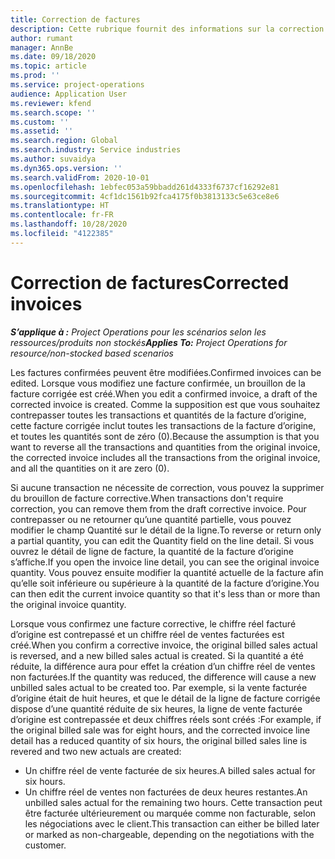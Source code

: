 ```yaml
---
title: Correction de factures
description: Cette rubrique fournit des informations sur la correction de factures.
author: rumant
manager: AnnBe
ms.date: 09/18/2020
ms.topic: article
ms.prod: ''
ms.service: project-operations
audience: Application User
ms.reviewer: kfend
ms.search.scope: ''
ms.custom: ''
ms.assetid: ''
ms.search.region: Global
ms.search.industry: Service industries
ms.author: suvaidya
ms.dyn365.ops.version: ''
ms.search.validFrom: 2020-10-01
ms.openlocfilehash: 1ebfec053a59bbadd261d4333f6737cf16292e81
ms.sourcegitcommit: 4cf1dc1561b92fca4175f0b3813133c5e63ce8e6
ms.translationtype: HT
ms.contentlocale: fr-FR
ms.lasthandoff: 10/28/2020
ms.locfileid: "4122385"
---
```

# <a name="corrected-invoices"></a><span data-ttu-id="478e3-103">Correction de factures</span><span class="sxs-lookup"><span data-stu-id="478e3-103">Corrected invoices</span></span>

<span data-ttu-id="478e3-104">_**S’applique à :** Project Operations pour les scénarios selon les ressources/produits non stockés_</span><span class="sxs-lookup"><span data-stu-id="478e3-104">_**Applies To:** Project Operations for resource/non-stocked based scenarios_</span></span>

<span data-ttu-id="478e3-105">Les factures confirmées peuvent être modifiées.</span><span class="sxs-lookup"><span data-stu-id="478e3-105">Confirmed invoices can be edited.</span></span> <span data-ttu-id="478e3-106">Lorsque vous modifiez une facture confirmée, un brouillon de la facture corrigée est créé.</span><span class="sxs-lookup"><span data-stu-id="478e3-106">When you edit a confirmed invoice, a draft of the corrected invoice is created.</span></span> <span data-ttu-id="478e3-107">Comme la supposition est que vous souhaitez contrepasser toutes les transactions et quantités de la facture d’origine, cette facture corrigée inclut toutes les transactions de la facture d’origine, et toutes les quantités sont de zéro (0).</span><span class="sxs-lookup"><span data-stu-id="478e3-107">Because the assumption is that you want to reverse all the transactions and quantities from the original invoice, the corrected invoice includes all the transactions from the original invoice, and all the quantities on it are zero (0).</span></span>

<span data-ttu-id="478e3-108">Si aucune transaction ne nécessite de correction, vous pouvez la supprimer du brouillon de facture corrective.</span><span class="sxs-lookup"><span data-stu-id="478e3-108">When transactions don't require correction, you can remove them from the draft corrective invoice.</span></span> <span data-ttu-id="478e3-109">Pour contrepasser ou ne retourner qu’une quantité partielle, vous pouvez modifier le champ Quantité sur le détail de la ligne.</span><span class="sxs-lookup"><span data-stu-id="478e3-109">To reverse or return only a partial quantity, you can edit the Quantity field on the line detail.</span></span> <span data-ttu-id="478e3-110">Si vous ouvrez le détail de ligne de facture, la quantité de la facture d’origine s’affiche.</span><span class="sxs-lookup"><span data-stu-id="478e3-110">If you open the invoice line detail, you can see the original invoice quantity.</span></span> <span data-ttu-id="478e3-111">Vous pouvez ensuite modifier la quantité actuelle de la facture afin qu’elle soit inférieure ou supérieure à la quantité de la facture d’origine.</span><span class="sxs-lookup"><span data-stu-id="478e3-111">You can then edit the current invoice quantity so that it's less than or more than the original invoice quantity.</span></span>

<span data-ttu-id="478e3-112">Lorsque vous confirmez une facture corrective, le chiffre réel facturé d’origine est contrepassé et un chiffre réel de ventes facturées est créé.</span><span class="sxs-lookup"><span data-stu-id="478e3-112">When you confirm a corrective invoice, the original billed sales actual is reversed, and a new billed sales actual is created.</span></span> <span data-ttu-id="478e3-113">Si la quantité a été réduite, la différence aura pour effet la création d’un chiffre réel de ventes non facturées.</span><span class="sxs-lookup"><span data-stu-id="478e3-113">If the quantity was reduced, the difference will cause a new unbilled sales actual to be created too.</span></span> <span data-ttu-id="478e3-114">Par exemple, si la vente facturée d’origine était de huit heures, et que le détail de la ligne de facture corrigée dispose d’une quantité réduite de six heures, la ligne de vente facturée d’origine est contrepassée et deux chiffres réels sont créés :</span><span class="sxs-lookup"><span data-stu-id="478e3-114">For example, if the original billed sale was for eight hours, and the corrected invoice line detail has a reduced quantity of six hours, the original billed sales line is revered and two new actuals are created:</span></span>

- <span data-ttu-id="478e3-115">Un chiffre réel de vente facturée de six heures.</span><span class="sxs-lookup"><span data-stu-id="478e3-115">A billed sales actual for six hours.</span></span>
- <span data-ttu-id="478e3-116">Un chiffre réel de ventes non facturées de deux heures restantes.</span><span class="sxs-lookup"><span data-stu-id="478e3-116">An unbilled sales actual for the remaining two hours.</span></span> <span data-ttu-id="478e3-117">Cette transaction peut être facturée ultérieurement ou marquée comme non facturable, selon les négociations avec le client.</span><span class="sxs-lookup"><span data-stu-id="478e3-117">This transaction can either be billed later or marked as non-chargeable, depending on the negotiations with the customer.</span></span>
